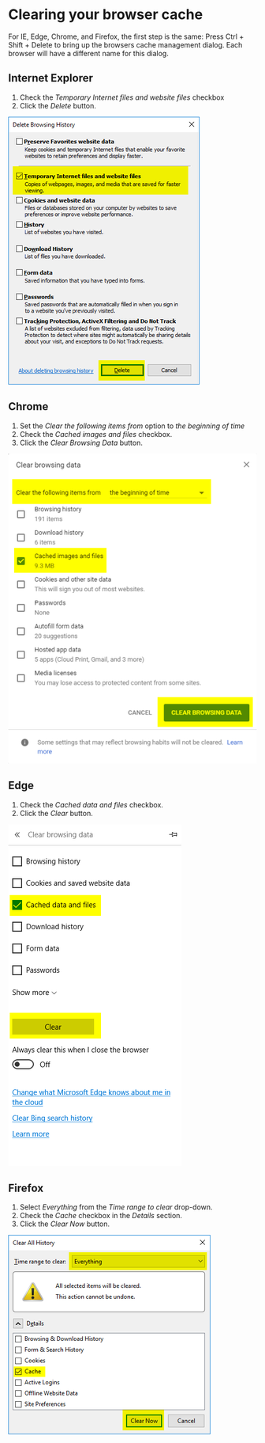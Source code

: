 Clearing your browser cache
===========================

For IE, Edge, Chrome, and Firefox, the first step is the same: Press Ctrl + Shift + Delete to bring up the browsers cache management dialog. Each browser will have a different name for this dialog.

Internet Explorer
-----------------

1. Check the *Temporary Internet files and website files* checkbox
2. Click the *Delete* button.

![IE dialog](./IE.png)

Chrome
------

1. Set the *Clear the following items from* option to *the beginning of time*
2. Check the *Cached images and files* checkbox.
3. Click the *Clear Browsing Data* button.

![Chrome dialog](./Chrome.png)

Edge
----

1. Check the *Cached data and files* checkbox.
2. Click the *Clear* button.

![Edge dialog](./Edge.png)

Firefox
-------

1. Select *Everything* from the *Time range to clear* drop-down.
2. Check the *Cache* checkbox in the *Details* section.
3. Click the *Clear Now* button.

![Firefox dialog](./Firefox.png)